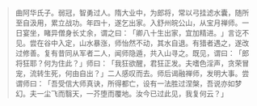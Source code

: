 
> 曲阿华氏子。弱冠，智勇过人。隋大业中，为郎将，常以弓挂滤水囊，随所至自汲用，累立战功。年四十，遂乞出家。入舒州皖公山，从宝月禅师。一日宴坐，睹异僧身长丈余，谓之曰：​「卿八十生出家，宜加精进。​」言讫不见。尝在谷中入定，山水暴涨，师怡然不动，其水自退。有猎者遇之，遂改过修善。复有昔同从军者二人，闻师隐遁，共入山寻之。既见，谓曰：​「郎将狂耶？何为住此？​」师曰：​「我狂欲醒，君狂正发。夫嗜色淫声，贪荣冒宠，流转生死，何由自出？​」二人感叹而去。师后谒融禅师，发明大事。尝谓师曰：​「吾受信大师真诀，所得都亡，设有一法胜过涅槃，吾说亦如梦幻。夫一尘飞而翳天，一芥堕而覆地。汝今已过此见，我复何云？​」
